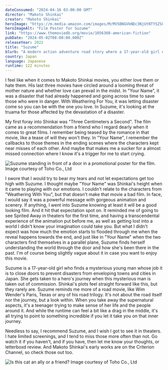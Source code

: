 ```yaml
---
dateConsumed: "2024-04-16 03:00:00 GMT"
director: "Makoto Shinkai"
creator: "Makoto Shinkai"
heroImage: "https://m.media-amazon.com/images/M/MV5BNGVkNDc3NjUtNTY5ZS00ZmE0LWE3YzctMDk2OTRlNTdiZWQwXkEyXkFqcGdeQXVyMTU3NDg0OTgx._V1_SX300.jpg"
heroImageAlt: "Film Poster for Suzume"
link: "https://www.themoviedb.org/movie/1056360-american-fiction"
pubDate: "2024-05-02T08:00:00.000Z"
releaseYear: 2022
title: "Suzume"
blurb: "A modern action adventure road story where a 17-year-old girl named Suzume helps a mysterious young man close doors from the other side that are releasing disasters all over in Japan."
country: Japan
language: Japanese
runtime: 122 minutes
---
```


I feel like when it comes to Makoto Shinkai movies, you either love them or hate them. His last three movies have circled around a looming threat of mother nature and whether love can prevail in the midst. In "Your Name", it was a disaster that had already happened and going across time to save those who were in danger. With Weathering For You, it was letting disaster come so you can be with the one you love. In Suzume, it's looking at the truama for those affected by the devastation of a disaster.

My first foray into Shinkai was "Three Centimeters a Second". The film came as a recommendation from a friend who I regard dearly when it comes to great films. I remember being teased by the romance in that movie, like a tease of will they won't they. In "Your Name", I remember the callbacks to those themes in the ending scenes where the characters kept near misses of each other. And maybe that makes me a sucker for a almost missed connection where I know it's a trigger for me to start crying.

![Suzume standing in front of a door in a promotional poster for the film. Image courtesy of Toho Co., Ltd](https://www.scifijapan.com/images/Toho/Suzume00.jpg)

I swore that I would try to bear my tears and not let expectations get too high with Suzume. I thought maybe "Your Name" was Shinkai's height when it came to playing with our emotions. I couldn't relate to the characters from "Weathering With You", but that doesn't make that movie a bad film. In face, I would say it was a powerful message with gorgeous animation and scenery. If anything, I went into Suzume knowing at least it will be a good looking film. And it hit that expectation spot on. It reminded me of going to see Sprited Away in theaters for the first time, and having a transcendental experience of the animation put before me, as well as getting lost into a world I didn't know your imagination could take you. But what I didn't expect was how much the emotion starts to flooded through me when the reveal happens towards the end, and just like in "Your Name" when the two characters find themselves in a parallel plane, Suzume finds herself understanding the world through the door and how she's been there in the past. I'm of course being slightly vague about it in case you want to enjoy this movie.

Suzume is a 17-year-old girl who finds a mysterious young man whose job it is to close doors to prevent disasters from enveloping towns and cities in Japan. She gets taken to a hero's journey when this mysterious man is taken out of commission. Shinkai's plots feel straight forward like this, but they rarely are. Suzume reminds me more of a road movie, like Wim Wender's Paris, Texas or any of his road trilogy. It's not about the road itself nor the journey, but a look within. When you take away the supernatural aspects, it's a teenager trying to make sense of her life and the people around it. And while the runtime can feel a bit like a drag in the middle, it's all trying to point to something incredible if you let it take you on that inner journey.

Needless to say, I recommend Suzume, and I wish I got to see it in theaters. I hate limited screenings, and I tend to miss those more often than not. Go watch it if you haven't, and if you have, then let me know your thoughts, or letterboxd review. And Makoto Shinkai's early works are on the Criterion Channel, so check those out too.

![Is this cat an ally or a friend? Image courtesy of Toho Co., Ltd](https://www.scifijapan.com/images/Toho/Suzume06.jpg)